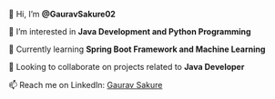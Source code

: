 
👋 Hi, I’m **@GauravSakure02**

👀 I’m interested in **Java Development and Python Programming**

🌱 Currently learning **Spring Boot Framework and Machine Learning**

💼 Looking to collaborate on projects related to **Java Developer**

📫 Reach me on LinkedIn: [Gaurav Sakure](https://www.linkedin.com/in/gauravsakure2002/)




